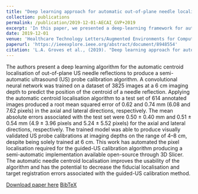 ```yaml
---
title: "Deep learning approach for automatic out-of-plane needle localisation for semi-automatic ultrasound probe calibration"
collection: publications
permalink: /publication/2019-12-01-AECAI_GVP+2019
excerpt: 'In this paper, we presented a deep-learning framework for automatic segmentation of needle in ultrasound images inserted in the out-of-plane approach.'
date: 2019-12-01
venue: 'Healthcare Technology Letters/Augmented Environments for Computer Assisted Interventions (AE-CAI)'
paperurl: 'https://ieeexplore.ieee.org/abstract/document/8948554'
citation: 'L.A. Groves et al., (2019). "Deep learning approach for automatic out-of-plane needle localisation for semi-automatic ultrasound probe calibration"; in <i>Healthcare Technology Letters</i>, 6(6), pp. 204-209.'
---
```


The authors present a deep learning algorithm for the automatic centroid localisation of out-of-plane US needle reflections to produce a semi-automatic ultrasound (US) probe calibration algorithm. A convolutional neural network was trained on a dataset of 3825 images at a 6 cm imaging depth to predict the position of the centroid of a needle reflection. Applying the automatic centroid localisation algorithm to a test set of 614 annotated images produced a root mean squared error of 0.62 and 0.74 mm (6.08 and 7.62 pixels) in the axial and lateral directions, respectively. The mean absolute errors associated with the test set were 0.50 ± 0.40 mm and 0.51 ± 0.54 mm (4.9 ± 3.96 pixels and 5.24 ± 5.52 pixels) for the axial and lateral directions, respectively. The trained model was able to produce visually validated US probe calibrations at imaging depths on the range of 4–8 cm, despite being solely trained at 6 cm. This work has automated the pixel localisation required for the guided-US calibration algorithm producing a semi-automatic implementation available open-source through 3D Slicer. The automatic needle centroid localisation improves the usability of the algorithm and has the potential to decrease the fiducial localisation and target registration errors associated with the guided-US calibration method.

[Download paper here](https://ieeexplore.ieee.org/abstract/document/8948554) [BibTeX](./../files/bibtex/GVP+2019.bib)